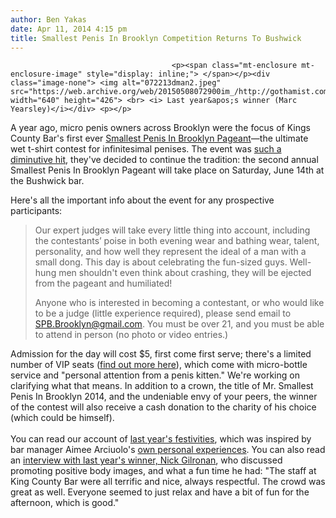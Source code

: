 ```yaml
---
author: Ben Yakas
date: Apr 11, 2014 4:15 pm
title: Smallest Penis In Brooklyn Competition Returns To Bushwick
---
```


	
										<p><span class="mt-enclosure mt-enclosure-image" style="display: inline;"> </span></p><div class="image-none"> <img alt="072213dman2.jpeg" src="https://web.archive.org/web/20150508072900im_/http://gothamist.com/attachments/nyc_arts_john/072213dman2.jpeg" width="640" height="426"> <br> <i> Last year&apos;s winner (Marc Yearsley)</i></div> <p></p>

<p>A year ago, micro penis owners across Brooklyn were the focus of Kings County Bar&apos;s first ever <a href="https://web.archive.org/web/20150508072900/http://gothamist.com/2013/05/17/brooklyn_bar_on_the_hunt_for_the_sm.php">Smallest Penis In Brooklyn Pageant</a>&#x2014;the ultimate wet t-shirt contest for infinitesimal penises. The event was <a href="https://web.archive.org/web/20150508072900/http://gothamist.com/2013/07/21/smallest_penis_contest_brooklyn.php#photo-1">such a diminutive hit</a>, they&apos;ve decided to continue the tradition: the second annual Smallest Penis In Brooklyn Pageant will take place on Saturday, June 14th at the Bushwick bar.</p>

<p>Here&apos;s all the important info about the event for any prospective participants:</p>

<blockquote>Our expert judges will take every little thing into account, including the contestants&#x2019; poise in both evening wear and bathing wear, talent, personality, and how well they represent the ideal of a man with a small dong.  This day is about celebrating the fun-sized guys.  Well-hung men shouldn&apos;t even think about crashing, they will be ejected from the pageant and humiliated!
 
Anyone who is interested in becoming a contestant, or who would like to be a judge (little experience required), please send email to SPB.Brooklyn@gmail.com. You must be over 21, and you must be able to attend in person (no photo or video entries.)</blockquote>

<p>Admission for the day will cost $5, first come first serve; there&apos;s a limited number of VIP seats (<a href="https://web.archive.org/web/20150508072900/https://www.facebook.com/kingscountybarspb">find out more here</a>), which come with micro-bottle service and &quot;personal attention from a penis kitten.&quot; We&apos;re working on clarifying what that means. In addition to a crown, the title of Mr. Smallest Penis In Brooklyn 2014, and the undeniable envy of your peers, the winner of the contest will also receive a cash donation to the charity of his choice (which could be himself). <br>
 <br>
You can read our account of <a href="https://web.archive.org/web/20150508072900/http://gothamist.com/2013/07/21/smallest_penis_contest_brooklyn.php#photo-1">last year&apos;s festivities</a>, which was inspired by bar manager Aimee Arciuolo&apos;s <a href="https://web.archive.org/web/20150508072900/http://gothamist.com/2013/05/19/smallest_penis_in_brooklyn_contest.php">own personal experiences</a>. You can also read an <a href="https://web.archive.org/web/20150508072900/http://gothamist.com/2013/07/22/small_penis_interview_winner.php">interview with last year&apos;s winner, Nick Gilronan</a>, who discussed promoting positive body images, and what a fun time he had: &quot;The staff at King County Bar were all terrific and nice, always respectful. The crowd was great as well. Everyone seemed to just relax and have a bit of fun for the afternoon, which is good.&quot;</p>					
										
									
				